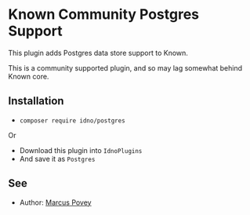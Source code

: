 # Known Community Postgres Support

This plugin adds Postgres data store support to Known.

This is a community supported plugin, and so may lag somewhat behind Known core.

## Installation

* ```composer require idno/postgres```

Or

* Download this plugin into ```IdnoPlugins```
* And save it as ```Postgres```

## See

* Author: [Marcus Povey](https://www.marcus-povey.co.uk)